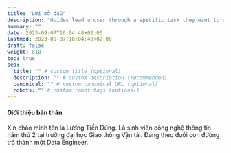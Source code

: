 ```yaml
---
title: "Lời mở đầu"
description: "Guides lead a user through a specific task they want to accomplish, often with a sequence of steps."
summary: ""
date: 2023-09-07T16:04:48+02:00
lastmod: 2023-09-07T16:04:48+02:00
draft: false
weight: 810
toc: true
seo:
  title: "" # custom title (optional)
  description: "" # custom description (recommended)
  canonical: "" # custom canonical URL (optional)
  robots: "" # custom robot tags (optional)
---
```


#### Giới thiệu bản thân

Xin chào mình tên là Lương Tiến Dũng. Là sinh viên công nghệ thông tin năm thứ 2 tại trường đại học Giao thông Vận tải.
Đang theo đuổi con đường trở thành một Data Engineer.